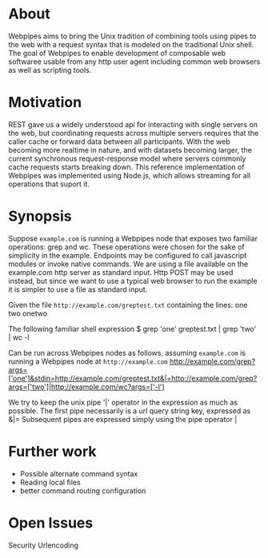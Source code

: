 # About
Webpipes aims to bring the Unix tradition of combining tools using pipes to the web with a request syntax that is modeled on the traditional Unix shell. The goal of Webpipes to enable development of composable web softwaree usable from any http user agent including common web browsers as well as scripting tools.

# Motivation
REST gave us a widely understood api for interacting with single servers on the web, but coordinating requests across multiple servers requires that the caller cache or forward data between all participants.
With the web becoming more realtime in nature, and with datasets becoming larger, the current synchronous request-response model where servers commonly cache requests starts breaking down.
This reference implementation of Webpipes was implemented using Node.js, which allows streaming for all operations that suport it.

# Synopsis
Suppose `example.com` is running a Webpipes node that exposes two familiar operations: grep and wc. These operations were chosen for the sake of simplicity in the example. Endpoints may be configured to call javascript modules or invoke native commands.
We are using a file available on the example.com http server as standard input. Http POST may be used instead, but since we want to use a typical web browser to run the example it is simpler to use a file as standard input.

Given the file `http://example.com/greptest.txt` containing the lines:
	one
	two
	onetwo

The following familiar shell expression
	$ grep 'one' greptest.txt | grep 'two' | wc -l

Can be run across Webpipes nodes as follows, assuming `example.com` is running a Webpipes node at `http://example.com`
	http://example.com/grep?args=['one']&stdin=http://example.com/greptest.txt&|=http://example.com/grep?args=['two']|http://example.com/wc?args=['-l']

We try to keep the unix pipe '|' operator in the expression as much as possible. The first pipe necessarily is a url query string key, expressed as
	&|=
Subsequent pipes are expressed simply using the pipe operator
	|


# Further work
- Possible alternate command syntax
- Reading local files
- better command routing configuration

# Open Issues
Security
Urlencoding
